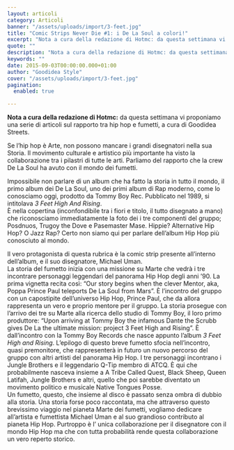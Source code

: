 ```yaml
---
layout: articoli
category: Articoli
banner: "/assets/uploads/import/3-feet.jpg"
title: "Comic Strips Never Die #1: i De La Soul a colori!"
excerpt: "Nota a cura della redazione di Hotmc: da questa settimana vi proponiamo una serie di articoli sul rapporto tra hip hop e fumetti, a cura di Goodidea Streets. Se l’hip hop è Arte, non possono mancare i grandi disegnatori nella sua Storia. Il movimento culturale e artistico più importante ha visto la collaborazione tra i pilastri [&hellip"
quote: ""
description: "Nota a cura della redazione di Hotmc: da questa settimana vi proponiamo una serie di articoli sul rapporto tra hip hop e fumetti, a cura di Goodidea Streets. Se l’hip hop è Arte, non possono mancare i grandi disegnatori nella sua Storia. Il movimento culturale e artistico più importante ha visto la collaborazione tra i pilastri [&hellip"
keywords: ""
date: 2015-09-03T00:00:00.000+01:00
author: "Goodidea Style"
cover: "/assets/uploads/import/3-feet.jpg"
pagination:
  enabled: true

---
```


[](https://hotmc.com/wp-content/uploads/2015/09/3-feet.jpg)

**Nota a cura della redazione di Hotmc:** da questa settimana vi proponiamo una serie di articoli sul rapporto tra hip hop e fumetti, a cura di Goodidea Streets.

Se l’hip hop è Arte, non possono mancare i grandi disegnatori nella sua Storia. Il movimento culturale e artistico più importante ha visto la collaborazione tra i pilastri di tutte le arti. Parliamo del rapporto che la crew De La Soul ha avuto con il mondo dei fumetti.

Impossibile non parlare di un album che ha fatto la storia in tutto il mondo, il primo album dei De La Soul, uno dei primi album di Rap moderno, come lo conosciamo oggi, prodotto da Tommy Boy Rec. Pubblicato nel 1989, si intitolava _3 Feet High And Rising_.  
È nella copertina (inconfondibile tra i fiori e titolo, il tutto disegnato a mano) che riconosciamo immediatamente la foto dei i tre componenti del gruppo; Posdnuos, Trugoy the Dove e Pasemaster Mase. Hippie? Alternative Hip Hop? O Jazz Rap? Certo non siamo qui per parlare dell’album Hip Hop più conosciuto al mondo.

Il vero protagonista di questa rubrica è la comic strip presente all’interno dell’album, e il suo disegnatore, Michael Uman.  
La storia del fumetto inizia con una missione su Marte che vedrà i tre incontrare personaggi leggendari del panorama Hip Hop degli anni ’90\. La prima vignetta recita così: “Our story begins when the clever Mentor, aka, Poppa Prince Paul teleports De La Soul from Mars”. È l’incontro del gruppo con un capostipite dell’universo Hip Hop, Prince Paul, che da allora rappresenta un vero e proprio mentore per il gruppo. La storia prosegue con l’arrivo dei tre su Marte alla ricerca dello studio di Tommy Boy, il loro primo produttore: “Upon arriving at Tommy Boy the infamous Dante the Scrubb gives De La the ultimate mission: project 3 Feet High and Rising”. È dall’incontro con la Tommy Boy Records che nasce appunto l’album _3 Feet High and Rising_. L’epilogo di questo breve fumetto sfocia nell’incontro, quasi premonitore, che rappresenterà in futuro un nuovo percorso del gruppo con altri artisti del panorama Hip Hop. I tre personaggi incontrano i Jungle Brothers e il leggendario Q-Tip membro di ATCQ. È qui che probabilmente nasceva insieme a A Tribe Called Quest, Black Sheep, Queen Latifah, Jungle Brothers e altri, quello che poi sarebbe diventato un movimento politico e musicale Native Tongues Posse.  
Un fumetto, questo, che insieme al disco è passato senza ombra di dubbio alla storia. Una storia forse poco raccontata, ma che attraverso questo brevissimo viaggio nel pianeta Marte dei fumetti, vogliamo dedicare all’artista e fumettista Michael Uman e al suo grandioso contributo al pianeta Hip Hop. Purtroppo è l’ unica collaborazione per il disegnatore con il mondo Hip Hop ma che con tutta probabilità rende questa collaborazione un vero reperto storico.